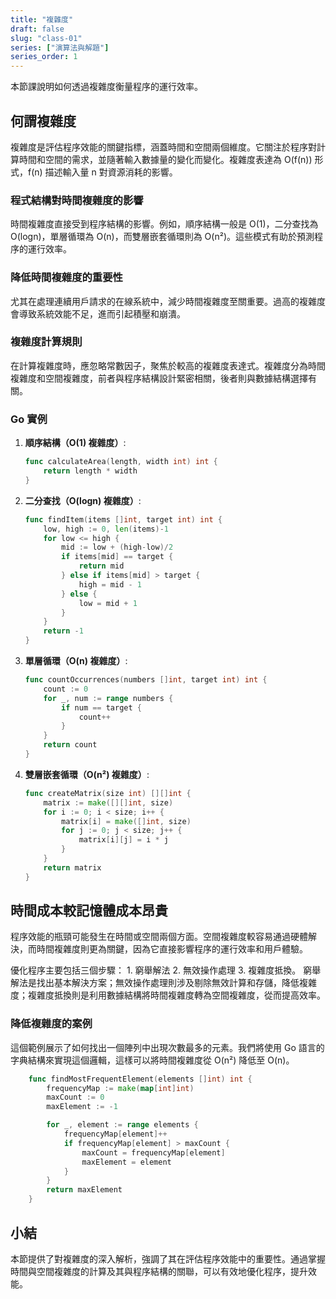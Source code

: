 ```yaml
---
title: "複雜度"
draft: false
slug: "class-01"
series: ["演算法與解題"]
series_order: 1
---
```

本節課說明如何透過複雜度衡量程序的運行效率。

## 何謂複雜度
複雜度是評估程序效能的關鍵指標，涵蓋時間和空間兩個維度。它關注於程序對計算時間和空間的需求，並隨著輸入數據量的變化而變化。複雜度表達為 O(f(n)) 形式，f(n) 描述輸入量 n 對資源消耗的影響。

### 程式結構對時間複雜度的影響
時間複雜度直接受到程序結構的影響。例如，順序結構一般是 O(1)，二分查找為 O(logn)，單層循環為 O(n)，而雙層嵌套循環則為 O(n²)。這些模式有助於預測程序的運行效率。

### 降低時間複雜度的重要性
尤其在處理連續用戶請求的在線系統中，減少時間複雜度至關重要。過高的複雜度會導致系統效能不足，進而引起積壓和崩潰。

### 複雜度計算規則
在計算複雜度時，應忽略常數因子，聚焦於較高的複雜度表達式。複雜度分為時間複雜度和空間複雜度，前者與程序結構設計緊密相關，後者則與數據結構選擇有關。

### Go 實例

1. **順序結構（O(1) 複雜度）**:
   ```go
   func calculateArea(length, width int) int {
       return length * width
   }
   ```

2. **二分查找（O(logn) 複雜度）**:
   ```go
   func findItem(items []int, target int) int {
       low, high := 0, len(items)-1
       for low <= high {
           mid := low + (high-low)/2
           if items[mid] == target {
               return mid
           } else if items[mid] > target {
               high = mid - 1
           } else {
               low = mid + 1
           }
       }
       return -1
   }
   ```

3. **單層循環（O(n) 複雜度）**:
   ```go
   func countOccurrences(numbers []int, target int) int {
       count := 0
       for _, num := range numbers {
           if num == target {
               count++
           }
       }
       return count
   }
   ```

4. **雙層嵌套循環（O(n²) 複雜度）**:
   ```go
   func createMatrix(size int) [][]int {
       matrix := make([][]int, size)
       for i := 0; i < size; i++ {
           matrix[i] = make([]int, size)
           for j := 0; j < size; j++ {
               matrix[i][j] = i * j
           }
       }
       return matrix
   }
   ```

## 時間成本較記憶體成本昂貴
程序效能的瓶頸可能發生在時間或空間兩個方面。空間複雜度較容易通過硬體解決，而時間複雜度則更為關鍵，因為它直接影響程序的運行效率和用戶體驗。

優化程序主要包括三個步驟：
    1. 窮舉解法
    2. 無效操作處理
    3. 複雜度抵換。
窮舉解法是找出基本解決方案；無效操作處理則涉及剔除無效計算和存儲，降低複雜度；複雜度抵換則是利用數據結構將時間複雜度轉為空間複雜度，從而提高效率。

### 降低複雜度的案例
這個範例展示了如何找出一個陣列中出現次數最多的元素。我們將使用 Go 語言的字典結構來實現這個邏輯，這樣可以將時間複雜度從 O(n²) 降低至 O(n)。
```go
    func findMostFrequentElement(elements []int) int {
        frequencyMap := make(map[int]int)
        maxCount := 0
        maxElement := -1

        for _, element := range elements {
            frequencyMap[element]++
            if frequencyMap[element] > maxCount {
                maxCount = frequencyMap[element]
                maxElement = element
            }
        }
        return maxElement
    }
```

## 小結
本節提供了對複雜度的深入解析，強調了其在評估程序效能中的重要性。通過掌握時間與空間複雜度的計算及其與程序結構的關聯，可以有效地優化程序，提升效能。